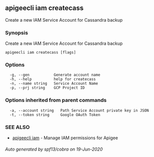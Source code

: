 ## apigeecli iam createcass

Create a new IAM Service Account for Cassandra backup

### Synopsis

Create a new IAM Service Account for Cassandra backup

```
apigeecli iam createcass [flags]
```

### Options

```
  -g, --gen           Generate account name
  -h, --help          help for createcass
  -n, --name string   Service Account Name
  -p, --prj string    GCP Project ID
```

### Options inherited from parent commands

```
  -a, --account string   Path Service Account private key in JSON
  -t, --token string     Google OAuth Token
```

### SEE ALSO

* [apigeecli iam](apigeecli_iam.md)	 - Manage IAM permissions for Apigee

###### Auto generated by spf13/cobra on 19-Jun-2020
